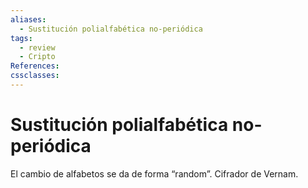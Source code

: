 ```yaml
---
aliases:
  - Sustitución polialfabética no-periódica
tags:
  - review
  - Cripto
References: 
cssclasses:
---
```

# Sustitución polialfabética no-periódica
El cambio de alfabetos se da de forma “random”. 
Cifrador de Vernam.
